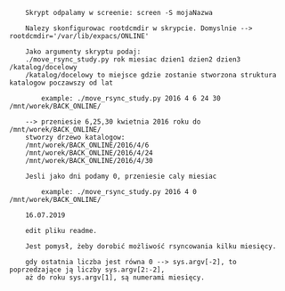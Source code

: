         Skrypt odpalamy w screenie: screen -S mojaNazwa

        Nalezy skonfigurowac rootdcmdir w skrypcie. Domyslnie --> rootdcmdir='/var/lib/expacs/ONLINE'

        Jako argumenty skryptu podaj:
        ./move_rsync_study.py rok miesiac dzien1 dzien2 dzien3 /katalog/docelowy
        /katalog/docelowy to miejsce gdzie zostanie stworzona struktura katalogow poczawszy od lat
        
            example: ./move_rsync_study.py 2016 4 6 24 30 /mnt/worek/BACK_ONLINE/
        
        --> przeniesie 6,25,30 kwietnia 2016 roku do /mnt/worek/BACK_ONLINE/
        stworzy drzewo katalogow:
        /mnt/worek/BACK_ONLINE/2016/4/6
        /mnt/worek/BACK_ONLINE/2016/4/24
        /mnt/worek/BACK_ONLINE/2016/4/30
        
        Jesli jako dni podamy 0, przeniesie caly miesiac

            example: ./move_rsync_study.py 2016 4 0 /mnt/worek/BACK_ONLINE/

        16.07.2019
        
        edit pliku readme.
        
        Jest pomysł, żeby dorobić możliwość rsyncowania kilku miesięcy.
        
        gdy ostatnia liczba jest równa 0 --> sys.argv[-2], to poprzedzające ją liczby sys.argv[2:-2],
        aż do roku sys.argv[1], są numerami miesięcy.
